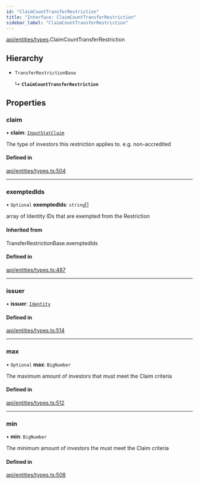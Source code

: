 ```yaml
---
id: "ClaimCountTransferRestriction"
title: "Interface: ClaimCountTransferRestriction"
sidebar_label: "ClaimCountTransferRestriction"
---
```


[api/entities/types](../../../../../modules/API/Entities/Types/Types.md).ClaimCountTransferRestriction

## Hierarchy

- `TransferRestrictionBase`

  ↳ **`ClaimCountTransferRestriction`**

## Properties

### claim

• **claim**: [`InputStatClaim`](../../../../../modules/API/Entities/Types/Types.md#inputstatclaim)

The type of investors this restriction applies to. e.g. non-accredited

#### Defined in

[api/entities/types.ts:504](https://github.com/PolymeshAssociation/polymesh-sdk/blob/fedc4714f/src/api/entities/types.ts#L504)

___

### exemptedIds

• `Optional` **exemptedIds**: `string`[]

array of Identity IDs that are exempted from the Restriction

#### Inherited from

TransferRestrictionBase.exemptedIds

#### Defined in

[api/entities/types.ts:487](https://github.com/PolymeshAssociation/polymesh-sdk/blob/fedc4714f/src/api/entities/types.ts#L487)

___

### issuer

• **issuer**: [`Identity`](../../../../../classes/API/Entities/Identity/Identity.md)

#### Defined in

[api/entities/types.ts:514](https://github.com/PolymeshAssociation/polymesh-sdk/blob/fedc4714f/src/api/entities/types.ts#L514)

___

### max

• `Optional` **max**: `BigNumber`

The maximum amount of investors that must meet the Claim criteria

#### Defined in

[api/entities/types.ts:512](https://github.com/PolymeshAssociation/polymesh-sdk/blob/fedc4714f/src/api/entities/types.ts#L512)

___

### min

• **min**: `BigNumber`

The minimum amount of investors the must meet the Claim criteria

#### Defined in

[api/entities/types.ts:508](https://github.com/PolymeshAssociation/polymesh-sdk/blob/fedc4714f/src/api/entities/types.ts#L508)
